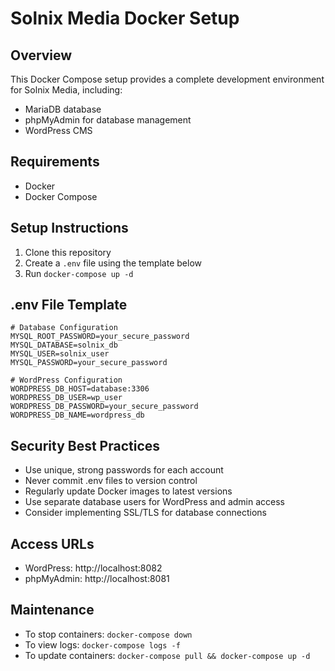 # Solnix Media Docker Setup

## Overview
This Docker Compose setup provides a complete development environment for Solnix Media, including:
- MariaDB database
- phpMyAdmin for database management
- WordPress CMS

## Requirements
- Docker
- Docker Compose

## Setup Instructions

1. Clone this repository
2. Create a `.env` file using the template below
3. Run `docker-compose up -d`

## .env File Template
```env
# Database Configuration
MYSQL_ROOT_PASSWORD=your_secure_password
MYSQL_DATABASE=solnix_db
MYSQL_USER=solnix_user
MYSQL_PASSWORD=your_secure_password

# WordPress Configuration
WORDPRESS_DB_HOST=database:3306
WORDPRESS_DB_USER=wp_user
WORDPRESS_DB_PASSWORD=your_secure_password
WORDPRESS_DB_NAME=wordpress_db
```

## Security Best Practices
- Use unique, strong passwords for each account
- Never commit .env files to version control
- Regularly update Docker images to latest versions
- Use separate database users for WordPress and admin access
- Consider implementing SSL/TLS for database connections

## Access URLs
- WordPress: http://localhost:8082
- phpMyAdmin: http://localhost:8081

## Maintenance
- To stop containers: `docker-compose down`
- To view logs: `docker-compose logs -f`
- To update containers: `docker-compose pull && docker-compose up -d`